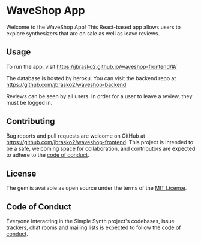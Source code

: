 # WaveShop App
Welcome to the WaveShop App! This React-based app allows users to explore synthesizers that are on sale as well as leave reviews.

## Usage
To run the app, visit https://jbrasko2.github.io/waveshop-frontend/#/

The database is hosted by heroku. You can visit the backend repo at https://github.com/jbrasko2/waveshop-backend

Reviews can be seen by all users. In order for a user to leave a review, they must be logged in.

## Contributing

Bug reports and pull requests are welcome on GitHub at https://github.com/jbrasko2/waveshop-frontend. This project is intended to be a safe, welcoming space for collaboration, and contributors are expected to adhere to the [code of conduct](https://github.com/jbrasko2/waveshop-frontend/blob/master/CODE_OF_CONDUCT.md).


## License

The gem is available as open source under the terms of the [MIT License](https://opensource.org/licenses/MIT).

## Code of Conduct

Everyone interacting in the Simple Synth project's codebases, issue trackers, chat rooms and mailing lists is expected to follow the [code of conduct](https://github.com/jbrasko2/waveshop-frontend/blob/master/CODE_OF_CONDUCT.md).
